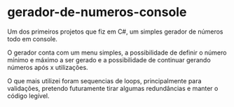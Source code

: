 # gerador-de-numeros-console
Um dos primeiros projetos que fiz em C#, um simples gerador de números todo em console.

O gerador conta com um menu simples, a possibilidade de definir o número mínimo e máximo a ser gerado e a possibilidade de continuar gerando números após x utilizações.

O que mais utilizei foram sequencias de loops, principalmente para validações, pretendo futuramente tirar algumas redundâncias e manter o código legível.

